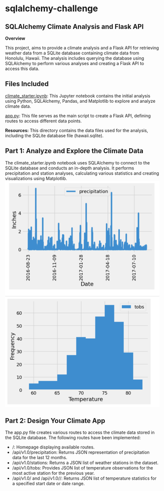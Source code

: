 # __sqlalchemy-challenge__

## __SQLAlchemy Climate Analysis and Flask API__

__Overview__

This project, aims to provide a climate analysis and a Flask API for retrieving weather data from a SQLite database containing climate data from Honolulu, Hawaii. The analysis includes querying the database using SQLAlchemy to perform various analyses and creating a Flask API to access this data.

## __Files Included__

[climate_starter.ipynb](https://github.com/kaijaygregory/sqlalchemy-challenge/blob/main/climate_starter.ipynb): This Jupyter notebook contains the initial analysis using Python, SQLAlchemy, Pandas, and Matplotlib to explore and analyze climate data.

[app.py](https://github.com/kaijaygregory/sqlalchemy-challenge/blob/main/app.py): This file serves as the main script to create a Flask API, defining routes to access different data points.

__Resources:__ This directory contains the data files used for the analysis, including the SQLite database file (hawaii.sqlite).

## __Part 1: Analyze and Explore the Climate Data__

The climate_starter.ipynb notebook uses SQLAlchemy to connect to the SQLite database and conducts an in-depth analysis. It performs precipitation and station analyses, calculating various statistics and creating visualizations using Matplotlib.
![Precipitation Analysis](https://github.com/kaijaygregory/sqlalchemy-challenge/blob/main/Images/Precipitation%20Analysis.png)
![Station Analysis](https://github.com/kaijaygregory/sqlalchemy-challenge/blob/main/Images/Station%20Analysis.png)

## __Part 2: Design Your Climate App__

The app.py file creates various routes to access the climate data stored in the SQLite database.
The following routes have been implemented:
* /: Homepage displaying available routes.
* /api/v1.0/precipitation: Returns JSON representation of precipitation data for the last 12 months.
* /api/v1.0/stations: Returns a JSON list of weather stations in the dataset.
* /api/v1.0/tobs: Provides JSON list of temperature observations for the most active station for the previous year.
* /api/v1.0/<start> and /api/v1.0/<start>/<end>: Returns JSON list of temperature statistics for a specified start date or date range.







